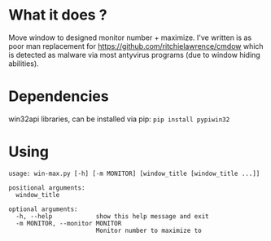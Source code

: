 # What it does ?
Move window to designed monitor number + maximize. I've written is as poor man replacement for
https://github.com/ritchielawrence/cmdow which is detected as malware via most antyvirus programs (due to 
window hiding abilities).

# Dependencies

win32api libraries, can be installed via pip: `pip install pypiwin32`

# Using

```
usage: win-max.py [-h] [-m MONITOR] [window_title [window_title ...]]

positional arguments:
  window_title

optional arguments:
  -h, --help            show this help message and exit
  -m MONITOR, --monitor MONITOR
                        Monitor number to maximize to
```
